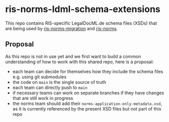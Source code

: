 # ris-norms-ldml-schema-extensions

This repo contains RIS-specific LegalDocML.de schema files (XSDs) that are being used by [ris-norms-migration](https://github.com/digitalservicebund/ris-norms-migration) and [ris-norms](https://github.com/digitalservicebund/ris-norms).

## Proposal
As this repo is not in use yet and we first want to build a common understanding of how to work with this shared repo, here is a proposal:
- each team can decide for themselves how they include the schema files e.g. using git submodules
- the code on `main` is the single source of truth
- each team can directly push to `main`
- if necessary teams can work on separate branches if they have changes that are still work in progress
- the norms team should add their `norms-application-only-metadata.xsd`, as it is currently referenced by the present XSD files but not part of this repo
